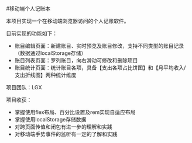 #移动端个人记账本

本项目实现一个在移动端浏览器访问的个人记账软件。

目前实现的功能如下：
* 账目编辑页面：新建账目、实时预览及账目修改，支持不同类型的账目记录（数据通过localStorage存储）
* 账目列表页面：罗列账目，向右滑动可修改和删除项目
* 账目统计页面：统计账目各项，具备【支出各项占比饼图】和【月平均收入/支出折线图】两种统计维度

项目团队：LGX

项目收获：
* 掌握使用flex布局、百分比设置及rem实现自适应布局
* 掌握使用localStorage存储数据
* 对跨页面传值和闭包有进一步的理解和实践
* 对移动端手势事件的监听有一定的了解和实践
